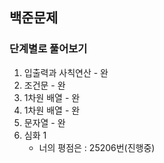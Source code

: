 ## 백준문제
### 단계별로 풀어보기
1. 입출력과 사칙연산 - 완
2. 조건문 - 완
3. 1차원 배열 - 완
4. 1차원 배열 - 완
5. 문자열 - 완
6. 심화 1
   - 너의 평점은 : 25206번(진행중)